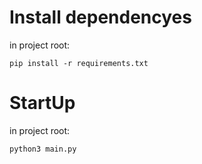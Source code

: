 # Install dependencyes
in project root:
```
pip install -r requirements.txt
```

# StartUp
in project root:
```
python3 main.py
```
